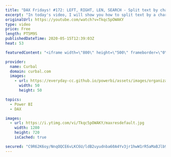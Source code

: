 ```yaml
---
title: "DAX Fridays! #172: LEFT, RIGHT, LEN, SEARCH - Split text by character in DAX"
excerpt: "In today's video, I will show you how to split text by a character using DAX and why this search error happens and how to solve it: The search Text provided to function 'SEARCH' could not be found in the given text.  Here you can download all the pbix files: https://curbal.com/donwload-center\r \r SUBSCRIBE"
originalUrl: https://youtube.com/watch?v=Tkqc5pOWAKY
type: video
price: Free
length: PT5M9S
publishedDateTime: 2020-05-15T12:39:03Z
heat: 53

featuredContent: "<iframe width=\"800\" height=\"500\" frameborder=\"0\" src=\"https://www.youtube.com/embed/Tkqc5pOWAKY\" allow=\"accelerometer; autoplay; encrypted-media; gyroscope; picture-in-picture\" allowfullscreen></iframe>"

provider:
  name: Curbal
  domain: curbal.com
  images:
    - url: https://everyday-cc.github.io/powerbi/assets/images/organizations/curbal.com-50x50.jpg
      width: 50
      height: 50

topics:
  - Power BI
  - DAX

images:
  - url: https://i.ytimg.com/vi/Tkqc5pOWAKY/maxresdefault.jpg
    width: 1280
    height: 720
    isCached: true

secured: "C9R62K6oy/NnqOQCE6vLKC6U/ldB2uyudnba60A4Yv3jr1hwW1rR5aMaBJlb9ZsrAPdeh6Q8COgxzW1TcXfxx2P+TZy//U1Rnm9FOPJ9JB0FC756YAZm4DDGGHHG410AE1hJU1rPxJeFjCERIK5WxqeV3/SXP4As2KVuSAxdnOLckT8wNXToZ56WCh/43kL1Ls/oNw3pS/l197D4FNm4jjnz0fDCfbtAmyiovgtis7GYTfh3zPsO1s3NTG+fbSOMETQuAEme1u6psD6V8Szcaso2+GZteaktNQGs9hZKk8umoOcvNEfOMc/KkvctsqxaOwuiahgaSb4acix3cxD5bAvqj7PgkbxtKgHSbL4qe6ufgynAjstAy32Urrfsy3QZHK/lurvQYbWVd7fVG44qXEZZWA532oMIUxQimBDBNYU=;oOdi8hHTk5IsoPYy7RtYMA=="
---
```


